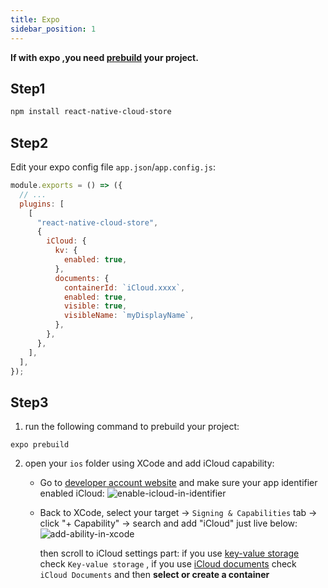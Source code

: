 ```yaml
---
title: Expo
sidebar_position: 1
---
```


**If with expo ,you need [prebuild](https://docs.expo.dev/workflow/expo-cli/#expo-prebuild) your project.**

## Step1
```bash
npm install react-native-cloud-store
```

## Step2
Edit your expo config file `app.json`/`app.config.js`:
```js
module.exports = () => ({
  // ...
  plugins: [
    [
      "react-native-cloud-store",
      {
        iCloud: {
          kv: {
            enabled: true,
          },
          documents: {
            containerId: `iCloud.xxxx`,
            enabled: true,
            visible: true,
            visibleName: `myDisplayName`,
          },
        },
      },
    ],
  ],
});
```

## Step3
1. run the following command to prebuild your project:
  ```shell
  expo prebuild
  ```
2. open your `ios` folder using XCode and add iCloud capability:
   - Go to [developer account website](https://developer.apple.com/account/resources/identifiers/list) and make sure your app identifier enabled iCloud:
     ![enable-icloud-in-identifier](/images/enable-icloud-in-identifier.png)
   - Back to XCode, select your target -> `Signing & Capabilities` tab -> click "+ Capability" -> search and add "iCloud" just live below:
     ![add-ability-in-xcode](/images/add-ability-in-xcode.png)

     then scroll to iCloud settings part: if you use [key-value storage](https://developer.apple.com/documentation/foundation/nsubiquitouskeyvaluestore) check `Key-value storage` , if you use [iCloud documents](https://developer.apple.com/documentation/uikit/documents_data_and_pasteboard/synchronizing_documents_in_the_icloud_environment) check `iCloud Documents` and then **select or create a container**

